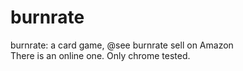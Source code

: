 burnrate
========

burnrate: a card game, @see <a src='http://www.amazon.com/Toy-Vault-26420TOY-Burn-Rate/dp/0972264205' >burnrate sell on Amazon<a/><br/>
There is an online one.
Only chrome tested.

